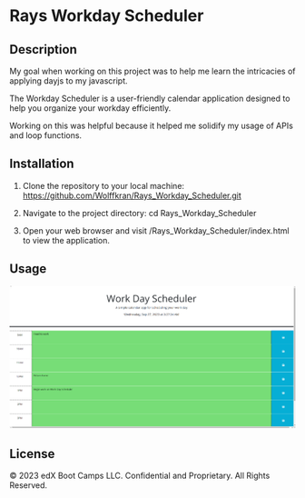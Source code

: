 # Rays Workday Scheduler

## Description

My goal when working on this project was to help me learn the intricacies of applying dayjs to my javascript.

The Workday Scheduler is a user-friendly calendar application designed to help you organize your workday efficiently. 

Working on this was helpful because it helped me solidify my usage of APIs and loop functions.

## Installation

1. Clone the repository to your local machine: https://github.com/Wolffkran/Rays_Workday_Scheduler.git

2. Navigate to the project directory: cd Rays_Workday_Scheduler

3. Open your web browser and visit /Rays_Workday_Scheduler/index.html to view the application.


## Usage

![A user arranges their schedule and saves it according to their needs](./Images/Scheduler.png)


## License

© 2023 edX Boot Camps LLC. Confidential and Proprietary. All Rights Reserved.
